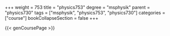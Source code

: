 +++
weight = 753
title = "physics753"
degree = "msphysik"
parent = "physics730"
tags = ["msphysik", "physics753", "physics730"]
categories = ["course"]
bookCollapseSection = false
+++

{{< genCoursePage >}}
